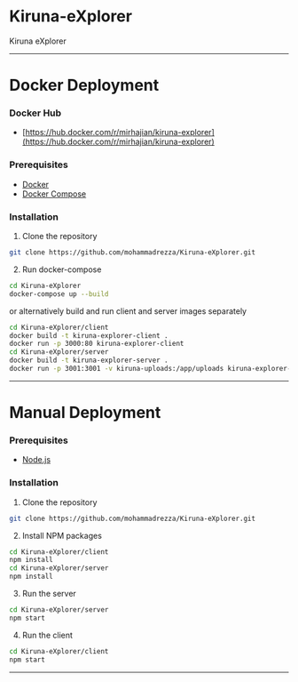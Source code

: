 # Kiruna-eXplorer
Kiruna eXplorer

---
# Docker Deployment
### Docker Hub
- [https://hub.docker.com/r/mirhajian/kiruna-explorer](https://hub.docker.com/r/mirhajian/kiruna-explorer)
### Prerequisites
- [Docker](https://www.docker.com/)
- [Docker Compose](https://docs.docker.com/compose/)
### Installation
1. Clone the repository
```sh
git clone https://github.com/mohammadrezza/Kiruna-eXplorer.git
```
2. Run docker-compose
```sh
cd Kiruna-eXplorer
docker-compose up --build
```
or alternatively build and run client and server images separately
```sh
cd Kiruna-eXplorer/client
docker build -t kiruna-explorer-client .
docker run -p 3000:80 kiruna-explorer-client
cd Kiruna-eXplorer/server
docker build -t kiruna-explorer-server .
docker run -p 3001:3001 -v kiruna-uploads:/app/uploads kiruna-explorer-server 
```

---
# Manual Deployment
### Prerequisites
- [Node.js](https://nodejs.org/en/)
### Installation
1. Clone the repository
```sh
git clone https://github.com/mohammadrezza/Kiruna-eXplorer.git
```
2. Install NPM packages
```sh
cd Kiruna-eXplorer/client
npm install
cd Kiruna-eXplorer/server
npm install
```
3. Run the server
```sh
cd Kiruna-eXplorer/server
npm start
```
4. Run the client
```sh
cd Kiruna-eXplorer/client
npm start
```
---

